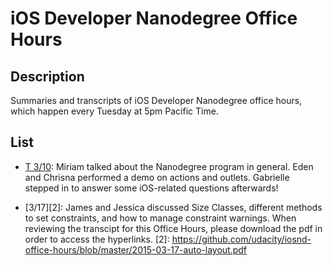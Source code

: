 # iOS Developer Nanodegree Office Hours

## Description

Summaries and transcripts of iOS Developer Nanodegree office hours, which
happen every Tuesday at 5pm Pacific Time.

## List

- [T 3/10][1]: Miriam talked about the Nanodegree program in general. Eden and
  Chrisna performed a demo on actions and outlets. Gabrielle stepped in to
  answer some iOS-related questions afterwards!

[1]: 2015-03-10-program-actions-outlets.md

- [3/17][2]: James and Jessica discussed Size Classes, different methods to set constraints, and how to manage constraint warnings. When reviewing the transcipt for this Office Hours, please download the pdf in order to access the hyperlinks. 
[2]: https://github.com/udacity/iosnd-office-hours/blob/master/2015-03-17-auto-layout.pdf
